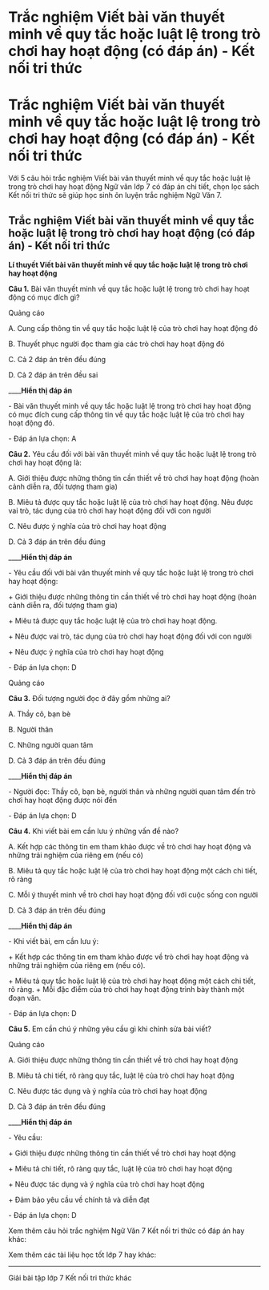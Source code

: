 # Trắc nghiệm Viết bài văn thuyết minh về quy tắc hoặc luật lệ trong trò chơi hay hoạt động (có đáp án) - Kết nối tri thức

# Trắc nghiệm Viết bài văn thuyết minh về quy tắc hoặc luật lệ trong trò chơi hay hoạt động (có đáp án) - Kết nối tri thức

Với 5 câu hỏi trắc nghiệm Viết bài văn thuyết minh về quy tắc hoặc luật lệ trong trò chơi hay hoạt động Ngữ văn lớp 7 có đáp án chi tiết, chọn lọc sách Kết nối tri thức sẽ giúp học sinh ôn luyện trắc nghiệm Ngữ Văn 7.

## Trắc nghiệm Viết bài văn thuyết minh về quy tắc hoặc luật lệ trong trò chơi hay hoạt động (có đáp án) - Kết nối tri thức

**Lí thuyết Viết bài văn thuyết minh về quy tắc hoặc luật lệ trong trò chơi hay hoạt động**

**Câu 1.** Bài văn thuyết minh về quy tắc hoặc luật lệ trong trò chơi hay hoạt động có mục đích gì?

Quảng cáo

A. Cung cấp thông tin về quy tắc hoặc luật lệ của trò chơi hay hoạt động đó

B. Thuyết phục người đọc tham gia các trò chơi hay hoạt động đó

C. Cả 2 đáp án trên đều đúng

D. Cả 2 đáp án trên đều sai

____**Hiển thị đáp án**

\- Bài văn thuyết minh về quy tắc hoặc luật lệ trong trò chơi hay hoạt động có mục đích cung cấp thông tin về quy tắc hoặc luật lệ của trò chơi hay hoạt động đó.

\- Đáp án lựa chọn: A

**Câu 2.** Yêu cầu đối với bài văn thuyết minh về quy tắc hoặc luật lệ trong trò chơi hay hoạt động là:

A. Giới thiệu được những thông tin cần thiết về trò chơi hay hoạt động (hoàn cảnh diễn ra, đối tượng tham gia)

B. Miêu tả được quy tắc hoặc luật lệ của trò chơi hay hoạt động. Nêu được vai trò, tác dụng của trò chơi hay hoạt động đối với con người

C. Nêu được ý nghĩa của trò chơi hay hoạt động

D. Cả 3 đáp án trên đều đúng

____**Hiển thị đáp án**

\- Yêu cầu đối với bài văn thuyết minh về quy tắc hoặc luật lệ trong trò chơi hay hoạt động:

\+ Giới thiệu được những thông tin cần thiết về trò chơi hay hoạt động (hoàn cảnh diễn ra, đối tượng tham gia)

\+ Miêu tả được quy tắc hoặc luật lệ của trò chơi hay hoạt động. 

\+ Nêu được vai trò, tác dụng của trò chơi hay hoạt động đối với con người

\+ Nêu được ý nghĩa của trò chơi hay hoạt động

\- Đáp án lựa chọn: D

Quảng cáo

**Câu 3.** Đối tượng người đọc ở đây gồm những ai?

A. Thầy cô, bạn bè

B. Người thân

C. Những người quan tâm 

D. Cả 3 đáp án trên đều đúng

____**Hiển thị đáp án**

\- Người đọc: Thầy cô, bạn bè, người thân và những người quan tâm đến trò chơi hay hoạt động được nói đến

\- Đáp án lựa chọn: D

**Câu 4.** Khi viết bài em cần lưu ý những vấn đề nào?

A. Kết hợp các thông tin em tham khảo được về trò chơi hay hoạt động và những trải nghiệm của riêng em (nếu có)

B. Miêu tả quy tắc hoặc luật lệ của trò chơi hay hoạt động một cách chi tiết, rõ ràng

C. Mỗi ý thuyết minh về trò chơi hay hoạt động đối với cuộc sống con người

D. Cả 3 đáp án trên đều đúng

____**Hiển thị đáp án**

\- Khi viết bài, em cần lưu ý:

\+ Kết hợp các thông tin em tham khảo được về trò chơi hay hoạt động và những trải nghiệm của riêng em (nếu có).

\+ Miêu tả quy tắc hoặc luật lệ của trò chơi hay hoạt động một cách chi tiết, rõ ràng. + Mỗi đặc điểm của trò chơi hay hoạt động trình bày thành một đoạn văn.

\- Đáp án lựa chọn: D

**Câu 5.** Em cần chú ý những yêu cầu gì khi chỉnh sửa bài viết?

Quảng cáo

A. Giới thiệu được những thông tin cần thiết về trò chơi hay hoạt động

B. Miêu tả chi tiết, rõ ràng quy tắc, luật lệ của trò chơi hay hoạt động

C. Nêu được tác dụng và ý nghĩa của trò chơi hay hoạt động

D. Cả 3 đáp án trên đều đúng

____**Hiển thị đáp án**

\- Yêu cầu:

\+ Giới thiệu được những thông tin cần thiết về trò chơi hay hoạt động

\+ Miêu tả chi tiết, rõ ràng quy tắc, luật lệ của trò chơi hay hoạt động

\+ Nêu được tác dụng và ý nghĩa của trò chơi hay hoạt động

\+ Đảm bảo yêu cầu về chính tả và diễn đạt

\- Đáp án lựa chọn: D

Xem thêm câu hỏi trắc nghiệm Ngữ Văn 7 Kết nối tri thức có đáp án hay khác:

Xem thêm các tài liệu học tốt lớp 7 hay khác:

* * *

Giải bài tập lớp 7 Kết nối tri thức khác
